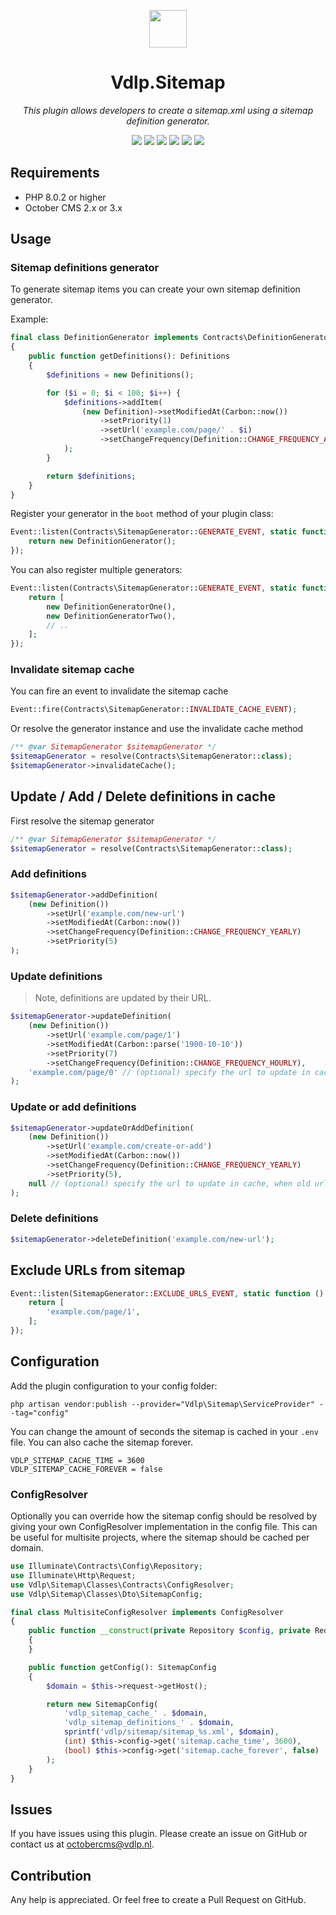 <p align="center">
	<img height="60px" width="60px" src="https://plugins.vdlp.nl/octobercms/icons/Vdlp.Sitemap.svg">
	<h1 align="center">Vdlp.Sitemap</h1>
</p>

<p align="center">
	<em>This plugin allows developers to create a sitemap.xml using a sitemap definition generator.</em>
</p>

<p align="center">
	<img src="https://badgen.net/packagist/php/vdlp/oc-sitemap-plugin">
	<img src="https://badgen.net/packagist/license/vdlp/oc-sitemap-plugin">
	<img src="https://badgen.net/packagist/v/vdlp/oc-sitemap-plugin/latest">
	<img src="https://badgen.net/badge/cms/October%20CMS">
	<img src="https://badgen.net/badge/type/plugin">
	<img src="https://plugins.vdlp.nl/octobercms/badge/installations.php?plugin=vdlp-sitemap">
</p>

## Requirements

- PHP 8.0.2 or higher
- October CMS 2.x or 3.x

## Usage

### Sitemap definitions generator

To generate sitemap items you can create your own sitemap definition generator.

Example:

```php
final class DefinitionGenerator implements Contracts\DefinitionGenerator
{
    public function getDefinitions(): Definitions
    {
        $definitions = new Definitions();

        for ($i = 0; $i < 100; $i++) {
            $definitions->addItem(
                (new Definition)->setModifiedAt(Carbon::now())
                    ->setPriority(1)
                    ->setUrl('example.com/page/' . $i)
                    ->setChangeFrequency(Definition::CHANGE_FREQUENCY_ALWAYS)
            );
        }

        return $definitions;
    }
}
```

Register your generator in the `boot` method of your plugin class:

```php
Event::listen(Contracts\SitemapGenerator::GENERATE_EVENT, static function(): DefinitionGenerator {
    return new DefinitionGenerator();
});
```

You can also register multiple generators:

```php
Event::listen(Contracts\SitemapGenerator::GENERATE_EVENT, static function(): array {
    return [
        new DefinitionGeneratorOne(),
        new DefinitionGeneratorTwo(),
        // ..
    ];
});
```

### Invalidate sitemap cache

You can fire an event to invalidate the sitemap cache

```php
Event::fire(Contracts\SitemapGenerator::INVALIDATE_CACHE_EVENT);
```

Or resolve the generator instance and use the invalidate cache method

```php
/** @var SitemapGenerator $sitemapGenerator */
$sitemapGenerator = resolve(Contracts\SitemapGenerator::class);
$sitemapGenerator->invalidateCache();
```

## Update / Add / Delete definitions in cache

First resolve the sitemap generator

```php
/** @var SitemapGenerator $sitemapGenerator */
$sitemapGenerator = resolve(Contracts\SitemapGenerator::class);
```

### Add definitions

```php
$sitemapGenerator->addDefinition(
    (new Definition())
        ->setUrl('example.com/new-url')
        ->setModifiedAt(Carbon::now())
        ->setChangeFrequency(Definition::CHANGE_FREQUENCY_YEARLY)
        ->setPriority(5)
);
```

### Update definitions

> Note, definitions are updated by their URL.

```php
$sitemapGenerator->updateDefinition(
    (new Definition())
        ->setUrl('example.com/page/1')
        ->setModifiedAt(Carbon::parse('1900-10-10'))
        ->setPriority(7)
        ->setChangeFrequency(Definition::CHANGE_FREQUENCY_HOURLY),
    'example.com/page/0' // (optional) specify the url to update in cache, when old url is null the definition url will be used.
);
```

### Update or add definitions

```php
$sitemapGenerator->updateOrAddDefinition(
    (new Definition())
        ->setUrl('example.com/create-or-add')
        ->setModifiedAt(Carbon::now())
        ->setChangeFrequency(Definition::CHANGE_FREQUENCY_YEARLY)
        ->setPriority(5),
    null // (optional) specify the url to update in cache, when old url is null the definition url will be used.
);
```

### Delete definitions

```php
$sitemapGenerator->deleteDefinition('example.com/new-url');
```

## Exclude URLs from sitemap

```php
Event::listen(SitemapGenerator::EXCLUDE_URLS_EVENT, static function (): array {
    return [
        'example.com/page/1',
    ];
});
```

## Configuration

Add the plugin configuration to your config folder:

```
php artisan vendor:publish --provider="Vdlp\Sitemap\ServiceProvider" --tag="config"
```

You can change the amount of seconds the sitemap is cached in your `.env` file.
You can also cache the sitemap forever.

 ```dotenv
VDLP_SITEMAP_CACHE_TIME = 3600
VDLP_SITEMAP_CACHE_FOREVER = false
```

### ConfigResolver

Optionally you can override how the sitemap config should be resolved by giving your own ConfigResolver implementation in the config file.
This can be useful for multisite projects, where the sitemap should be cached per domain.

```php
use Illuminate\Contracts\Config\Repository;
use Illuminate\Http\Request;
use Vdlp\Sitemap\Classes\Contracts\ConfigResolver;
use Vdlp\Sitemap\Classes\Dto\SitemapConfig;

final class MultisiteConfigResolver implements ConfigResolver
{
    public function __construct(private Repository $config, private Request $request)
    {
    }

    public function getConfig(): SitemapConfig
    {
        $domain = $this->request->getHost();

        return new SitemapConfig(
            'vdlp_sitemap_cache_' . $domain,
            'vdlp_sitemap_definitions_' . $domain,
            sprintf('vdlp/sitemap/sitemap_%s.xml', $domain),
            (int) $this->config->get('sitemap.cache_time', 3600),
            (bool) $this->config->get('sitemap.cache_forever', false)
        );
    }
}
```

## Issues

If you have issues using this plugin. Please create an issue on GitHub or contact us at [octobercms@vdlp.nl]().

## Contribution

Any help is appreciated. Or feel free to create a Pull Request on GitHub.
